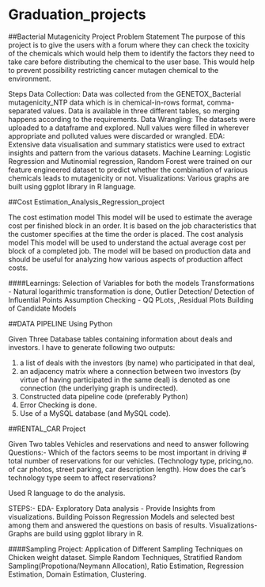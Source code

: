 # Graduation_projects
##Bacterial Mutagenicity Project 
Problem Statement 
The purpose of this project is to give the users with a forum where they can check the toxicity of the chemicals which would help them to identify the factors they need to take care before distributing the chemical to the user base. This would help to prevent possibility restricting cancer mutagen chemical to the environment.
 
Steps
Data Collection: Data was collected from the GENETOX_Bacterial mutagenicity_NTP data which is in chemical-in-rows format, comma-separated values. Data is available in three different tables, so merging happens according to the requirements. 
Data Wrangling: The datasets were uploaded to a dataframe and explored. Null values were filled in wherever appropriate and polluted values were discarded or wrangled.
EDA: Extensive data visualisation and summary statistics were used to extract insights and pattern from the various datasets. 
Machine Learning: Logistic Regression and Mutinomial regression, Random Forest were trained on our feature engineered dataset to predict whether the combination of various chemicals leads to mutagenicity or not. 
Visualizations: Various graphs are built using ggplot library in R language.

##Cost Estimation_Analysis_Regression_project

The cost estimation model
This model will be used to estimate the average cost per finished block in an order.  It is based on the job characteristics that the customer specifies at the time the order is placed.
The cost analysis model
This model will be used to understand the actual average cost per block of a completed job.  The model will be based on production data and should be useful for analyzing how various aspects of production affect costs.

####Learnings: 
Selection of Variables for both the models 
Transformations - Natural logarithmic transformation is done,
Outlier Detection/ Detection of Influential Points
Assumption Checking - QQ PLots, ,Residual Plots
Building of Candidate Models

##DATA PIPELINE Using Python 

Given Three Database tables containing information about deals and investors. I have to generate following two outputs:
1) a list of deals with the investors (by name) who participated in that deal,
2) an adjacency matrix where a connection between two investors (by virtue of having participated in the same deal) is denoted as one connection (the underlying graph is undirected).
3) Constructed data pipeline code (preferably Python)
4) Error Checking is done.
5) Use of a MySQL database (and MySQL code).

##RENTAL_CAR Project

Given Two tables Vehicles and reservations and need to answer following Questions:- 
Which of the factors seems to be most important in driving # total number of reservations for our vehicles. (Technology type, pricing,no. of car photos, street parking, car description length).
How does the car’s technology type seem to affect reservations?

Used R language to do the analysis.

STEPS:- 
EDA- Exploratory Data analysis - Provide Insights from visualizations.
Building Poisson Regression Models and selected best among them and answered the questions on basis of results. 
Visualizations- Graphs are build using ggplot library in R.

####Sampling Project: 
Application of Different Sampling Techniques on Chicken weight dataset.
Simple Random Techniques, Stratified Random Sampling(Propotiona/Neymann Allocation), Ratio Estimation, Regression Estimation, Domain Estimation, Clustering.

